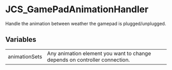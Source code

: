 # JCS_GamePadAnimationHandler

Handle the animation between weather the gamepad is plugged/unplugged.


## Variables

<table>
  <tr>
    <td>animationSets</td>
    <td>Any animation element you want to change depends on controller connection.</td>
  </tr>
</table>
